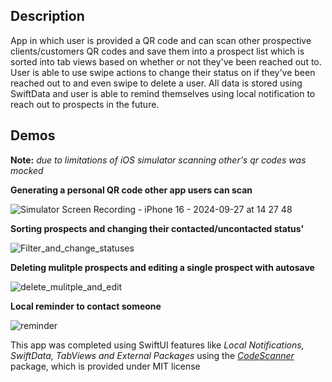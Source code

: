 ## Description
App in which user is provided a QR code and can scan other prospective clients/customers QR codes and save them into a prospect list which is sorted into tab views based on whether or not they've been reached out to. User is able to use swipe actions to change their status on if they've been reached out to and even swipe to delete a user. All data is stored using SwiftData and user is able to remind themselves using local notification to reach out to prospects in the future.

## Demos
**Note:** _due to limitations of iOS simulator scanning other's qr codes was mocked_


**Generating a personal QR code other app users can scan**

![Simulator Screen Recording - iPhone 16 - 2024-09-27 at 14 27 48](https://github.com/user-attachments/assets/ca138b65-56c6-4ce8-b855-634f189e3b9d)


**Sorting prospects and changing their contacted/uncontacted status'**

![Filter_and_change_statuses](https://github.com/user-attachments/assets/309ea2a9-22a6-4330-abb2-6286ad5ef90d)

**Deleting mulitple prospects and editing a single prospect with autosave**

![delete_mulitple_and_edit](https://github.com/user-attachments/assets/3d89e8bb-bef3-49cc-8513-d5c5a13fe822)

**Local reminder to contact someone**

![reminder](https://github.com/user-attachments/assets/55ab71ee-489a-4bba-8e8a-1a710bbbc831)

This app was completed using SwiftUI features like _Local Notifications, SwiftData, TabViews and External Packages_ using the _[CodeScanner](https://github.com/twostraws/CodeScanner)_ package, which is provided under MIT license 
